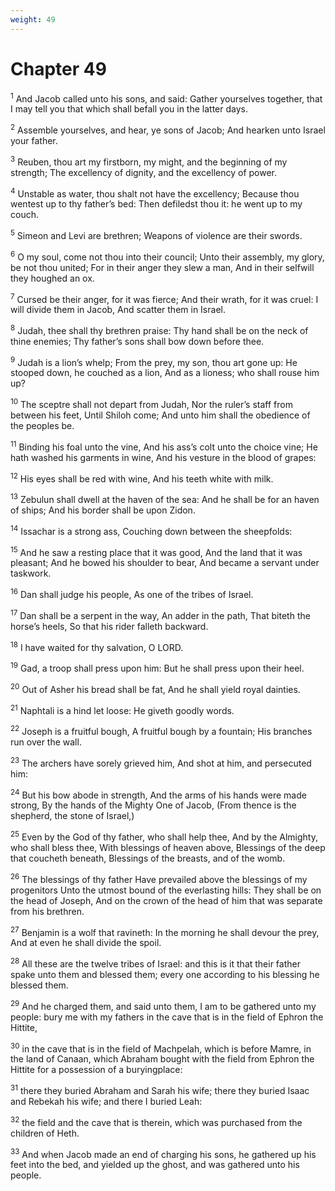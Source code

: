```yaml
---
weight: 49
---
```


# Chapter 49

<sup>1</sup> And Jacob called unto his sons, and said: Gather yourselves together, that I may tell you that which shall befall you in the latter days. 

<sup>2</sup> Assemble yourselves, and hear, ye sons of Jacob; And hearken unto Israel your father. 

<sup>3</sup> Reuben, thou art my firstborn, my might, and the beginning of my strength; The excellency of dignity, and the excellency of power. 

<sup>4</sup> Unstable as water, thou shalt not have the excellency; Because thou wentest up to thy father’s bed: Then defiledst thou it: he went up to my couch. 

<sup>5</sup> Simeon and Levi are brethren; Weapons of violence are their swords. 

<sup>6</sup> O my soul, come not thou into their council; Unto their assembly, my glory, be not thou united; For in their anger they slew a man, And in their selfwill they houghed an ox. 

<sup>7</sup> Cursed be their anger, for it was fierce; And their wrath, for it was cruel: I will divide them in Jacob, And scatter them in Israel. 

<sup>8</sup> Judah, thee shall thy brethren praise: Thy hand shall be on the neck of thine enemies; Thy father’s sons shall bow down before thee. 

<sup>9</sup> Judah is a lion’s whelp; From the prey, my son, thou art gone up: He stooped down, he couched as a lion, And as a lioness; who shall rouse him up? 

<sup>10</sup> The sceptre shall not depart from Judah, Nor the ruler’s staff from between his feet, Until Shiloh come; And unto him shall the obedience of the peoples be. 

<sup>11</sup> Binding his foal unto the vine, And his ass’s colt unto the choice vine; He hath washed his garments in wine, And his vesture in the blood of grapes: 

<sup>12</sup> His eyes shall be red with wine, And his teeth white with milk. 

<sup>13</sup> Zebulun shall dwell at the haven of the sea: And he shall be for an haven of ships; And his border shall be upon Zidon. 

<sup>14</sup> Issachar is a strong ass, Couching down between the sheepfolds: 

<sup>15</sup> And he saw a resting place that it was good, And the land that it was pleasant; And he bowed his shoulder to bear, And became a servant under taskwork. 

<sup>16</sup> Dan shall judge his people, As one of the tribes of Israel. 

<sup>17</sup> Dan shall be a serpent in the way, An adder in the path, That biteth the horse’s heels, So that his rider falleth backward. 

<sup>18</sup> I have waited for thy salvation, O LORD. 

<sup>19</sup> Gad, a troop shall press upon him: But he shall press upon their heel. 

<sup>20</sup> Out of Asher his bread shall be fat, And he shall yield royal dainties. 

<sup>21</sup> Naphtali is a hind let loose: He giveth goodly words. 

<sup>22</sup> Joseph is a fruitful bough, A fruitful bough by a fountain; His branches run over the wall. 

<sup>23</sup> The archers have sorely grieved him, And shot at him, and persecuted him: 

<sup>24</sup> But his bow abode in strength, And the arms of his hands were made strong, By the hands of the Mighty One of Jacob, (From thence is the shepherd, the stone of Israel,) 

<sup>25</sup> Even by the God of thy father, who shall help thee, And by the Almighty, who shall bless thee, With blessings of heaven above, Blessings of the deep that coucheth beneath, Blessings of the breasts, and of the womb. 

<sup>26</sup> The blessings of thy father Have prevailed above the blessings of my progenitors Unto the utmost bound of the everlasting hills: They shall be on the head of Joseph, And on the crown of the head of him that was separate from his brethren. 

<sup>27</sup> Benjamin is a wolf that ravineth: In the morning he shall devour the prey, And at even he shall divide the spoil. 

<sup>28</sup> All these are the twelve tribes of Israel: and this is it that their father spake unto them and blessed them; every one according to his blessing he blessed them. 

<sup>29</sup> And he charged them, and said unto them, I am to be gathered unto my people: bury me with my fathers in the cave that is in the field of Ephron the Hittite, 

<sup>30</sup> in the cave that is in the field of Machpelah, which is before Mamre, in the land of Canaan, which Abraham bought with the field from Ephron the Hittite for a possession of a buryingplace: 

<sup>31</sup> there they buried Abraham and Sarah his wife; there they buried Isaac and Rebekah his wife; and there I buried Leah: 

<sup>32</sup> the field and the cave that is therein, which was purchased from the children of Heth. 

<sup>33</sup> And when Jacob made an end of charging his sons, he gathered up his feet into the bed, and yielded up the ghost, and was gathered unto his people. 


